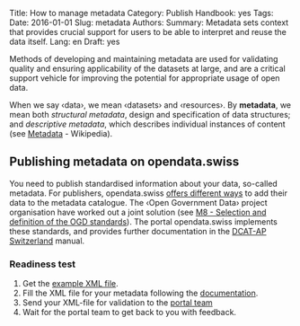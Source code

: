 Title: How to manage metadata
Category: Publish
Handbook: yes
Tags:
Date: 2016-01-01
Slug: metadata
Authors:
Summary: Metadata sets context that provides crucial support for users to be able to interpret and reuse the data itself.
Lang: en
Draft: yes


Methods of developing and maintaining metadata are used for validating quality and ensuring applicability of the datasets at large, and are a critical support vehicle for improving the potential for appropriate usage of open data.

When we say ‹data›, we mean ‹datasets› and ‹resources›. By **metadata**, we mean both *structural metadata*, design and specification of data structures; and *descriptive metadata*, which describes individual instances of content (see [Metadata](http://en.wikipedia.org/wiki/Metadata) - Wikipedia).

## Publishing metadata on opendata.swiss

You need to publish standardised information about your data, so-called metadata.  For publishers, opendata.swiss [offers different ways](/publish/opendata-swiss) to add their data to the metadata catalogue. The ‹Open Government Data› project organisation have worked out a joint solution (see [M8 - Selection and definition of the OGD standards](/category/library)). The portal opendata.swiss implements these standards, and provides further documentation in the [DCAT-AP Switzerland](http://dcat-ap-switzerland.readthedocs.org/en/latest/) manual.

### Readiness test

1. Get the [example XML file](https://github.com/ogdch/dcat-ap-docs/blob/master/ogdch_dcatap_import.rdf).
1. Fill the XML file for your metadata following the [documentation](http://dcat-ap-switzerland.readthedocs.org/en/latest/dcat-ap-format.htm[]()).
1. Send your XML-file for validation to the [portal team](mailto:opendata@bar.admin.ch)
1. Wait for the portal team to get back to you with feedback.
